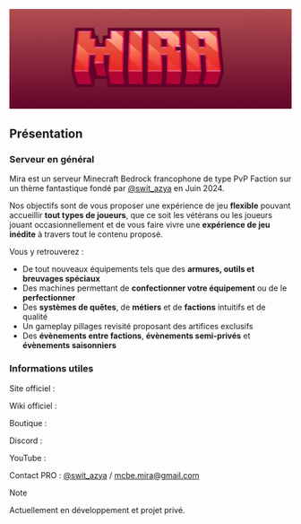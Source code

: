 
![MiraBanner](banner.png)
## Présentation

### Serveur en général
Mira est un serveur Minecraft Bedrock francophone de type PvP Faction sur un thème fantastique fondé par [@swit_azya](https://discord.com/users/762264222058676234) en Juin 2024.

Nos objectifs sont de vous proposer une expérience de jeu **flexible** pouvant accueillir **tout types de joueurs**, que ce soit les vétérans ou les joueurs jouant occasionnellement et de vous faire vivre une **expérience de jeu inédite** à travers tout le contenu proposé.
 
Vous y retrouverez : 
- De tout nouveaux équipements tels que des **armures, outils et breuvages spéciaux**
- Des machines permettant de **confectionner votre équipement** ou de le **perfectionner**
- Des **systèmes de quêtes**, de **métiers** et de **factions** intuitifs et de qualité 
- Un gameplay pillages revisité proposant des artifices exclusifs
- Des **évènements entre factions**, **évènements semi-privés** et **évènements saisonniers**
### Informations utiles
Site officiel : 

Wiki officiel : 

Boutique :

Discord : 

YouTube :

Contact PRO : [@swit_azya](https://discord.com/users/762264222058676234) / mcbe.mira@gmail.com

> [!Note]
> Actuellement en développement et projet privé.
